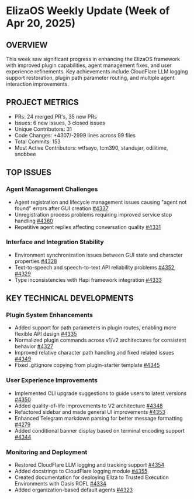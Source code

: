 # ElizaOS Weekly Update (Week of Apr 20, 2025)

## OVERVIEW
This week saw significant progress in enhancing the ElizaOS framework with improved plugin capabilities, agent management fixes, and user experience refinements. Key achievements include CloudFlare LLM logging support restoration, plugin path parameter routing, and multiple agent interaction improvements.

## PROJECT METRICS
- PRs: 24 merged PR's, 35 new PRs
- Issues: 6 new issues, 3 closed issues
- Unique Contributors: 31
- Code Changes: +4307/-2999 lines across 99 files
- Total Commits: 153
- Most Active Contributors: wtfsayo, tcm390, standujar, odilitime, snobbee

## TOP ISSUES

### Agent Management Challenges
- Agent registration and lifecycle management issues causing "agent not found" errors after GUI creation [#4337](https://github.com/elizaos/eliza/pull/4337)
- Unregistration process problems requiring improved service stop handling [#4360](https://github.com/elizaos/eliza/pull/4360)
- Repetitive agent replies affecting conversation quality [#4331](https://github.com/elizaos/eliza/pull/4331)

### Interface and Integration Stability
- Environment synchronization issues between GUI state and character properties [#4328](https://github.com/elizaos/eliza/pull/4328)
- Text-to-speech and speech-to-text API reliability problems [#4352](https://github.com/elizaos/eliza/pull/4352), [#4329](https://github.com/elizaos/eliza/pull/4329)
- Type inconsistencies with Hapi framework integration [#4333](https://github.com/elizaos/eliza/pull/4333)

## KEY TECHNICAL DEVELOPMENTS

### Plugin System Enhancements
- Added support for path parameters in plugin routes, enabling more flexible API design [#4335](https://github.com/elizaos/eliza/pull/4335)
- Normalized plugin commands across v1/v2 architectures for consistent behavior [#4327](https://github.com/elizaos/eliza/pull/4327)
- Improved relative character path handling and fixed related issues [#4349](https://github.com/elizaos/eliza/pull/4349)
- Fixed .gitignore copying from plugin-starter template [#4345](https://github.com/elizaos/eliza/pull/4345)

### User Experience Improvements
- Implemented CLI upgrade suggestions to guide users to latest versions [#4350](https://github.com/elizaos/eliza/pull/4350)
- Added quality-of-life improvements to V2 architecture [#4348](https://github.com/elizaos/eliza/pull/4348)
- Refactored sidebar and made general UI improvements [#4353](https://github.com/elizaos/eliza/pull/4353)
- Enhanced Telegram markdown parsing for better message formatting [#4279](https://github.com/elizaos/eliza/pull/4279)
- Added conditional banner display based on terminal encoding support [#4344](https://github.com/elizaos/eliza/pull/4344)

### Monitoring and Deployment
- Restored CloudFlare LLM logging and tracking support [#4354](https://github.com/elizaos/eliza/pull/4354)
- Added docstrings to CloudFlare logging module [#4355](https://github.com/elizaos/eliza/pull/4355)
- Created documentation for deploying Eliza to Trusted Execution Environments with Oasis ROFL [#4334](https://github.com/elizaos/eliza/pull/4334)
- Added organization-based default agents [#4323](https://github.com/elizaos/eliza/pull/4323)